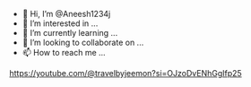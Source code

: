 - 👋 Hi, I’m @Aneesh1234j
- 👀 I’m interested in ...
- 🌱 I’m currently learning ...
- 💞️ I’m looking to collaborate on ...
- 📫 How to reach me ...

<!---
Aneesh1234j/Aneesh1234j is a ✨ special ✨ repository because its `README.md` (this file) appears on your GitHub profile.
You can click the Preview link to take a look at your changes.
--->
https://youtube.com/@travelbyjeemon?si=OJzoDvENhGgIfp25
